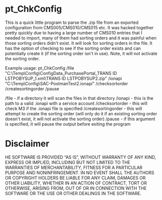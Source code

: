 # pt_ChkConfig

This is a quick little program to parse the .zip file from an exported configuration from CMS005/CMS010/CMS015 etc.  It was hacked together pretty quickly due to having
a large number of CMS010 entries that I needed to import, many of them had sorting orders and it was painful when those sorting orders didn't exist.
It will look for sorting orders in the file.  It has the option of checking to see if the sorting order exists and can potentially create it (if the sorting order
isn't in use).  Note, it will not activate the sorting order.

Example usage:
pt_ChkConfig /file "C:\Temp\Config\ConfigData_PurchasePortal_TRANS ID LSTPOBYSUP_1.xml\TRANS ID LSTPOBYSUP2.zip" /ionapi "C:\Temp\Config\SAC-PostmanTest2.ionapi" /checksortorder /createsortingorder /pause

  /file <path to file or directory> - if a directory it will scan the files in that directory
  /ionapi <path to ionapi file> - this is the path to a valid .ionapi with a service account
  /checksortorder - this will check M3 if the .ionapi file is specified
  /createsortingorder - this will attempt to create the sorting order (will only do it if an existing sorting order doesn't exist, it will not activate the sorting order)
  /pause - if this argument is specified, it will pause the output before exiting the program

# Disclaimer
HE SOFTWARE IS PROVIDED “AS IS”, WITHOUT WARRANTY OF ANY KIND, EXPRESS OR IMPLIED, INCLUDING BUT NOT LIMITED TO THE WARRANTIES OF MERCHANTABILITY, FITNESS FOR A PARTICULAR PURPOSE AND NONINFRINGEMENT. IN NO EVENT SHALL THE AUTHORS OR COPYRIGHT HOLDERS BE LIABLE FOR ANY CLAIM, DAMAGES OR OTHER LIABILITY, WHETHER IN AN ACTION OF CONTRACT, TORT OR OTHERWISE, ARISING FROM, OUT OF OR IN CONNECTION WITH THE SOFTWARE OR THE USE OR OTHER DEALINGS IN THE SOFTWARE.
